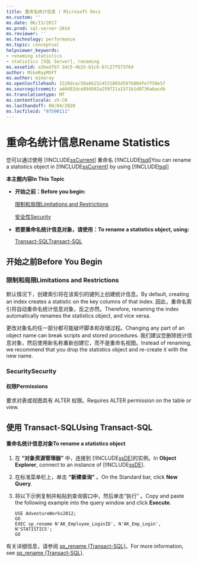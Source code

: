 ```yaml
---
title: 重命名统计信息 | Microsoft Docs
ms.custom: ''
ms.date: 06/13/2017
ms.prod: sql-server-2014
ms.reviewer: ''
ms.technology: performance
ms.topic: conceptual
helpviewer_keywords:
- renaming statistics
- statistics [SQL Server], renaming
ms.assetid: a3bed7b7-3dc5-4b33-b1c6-67c27f573764
author: MikeRayMSFT
ms.author: mikeray
ms.openlocfilehash: 1528dcec50a662524531065d597b004fe7f59e5f
ms.sourcegitcommit: ad4d92dce894592a259721a1571b1d8736abacdb
ms.translationtype: MT
ms.contentlocale: zh-CN
ms.lasthandoff: 08/04/2020
ms.locfileid: "87590111"
---
```

# <a name="rename-statistics"></a><span data-ttu-id="95a11-102">重命名统计信息</span><span class="sxs-lookup"><span data-stu-id="95a11-102">Rename Statistics</span></span>
  <span data-ttu-id="95a11-103">您可以通过使用 [!INCLUDE[ssCurrent](../../includes/sscurrent-md.md)] 重命名 [!INCLUDE[tsql](../../includes/tsql-md.md)]</span><span class="sxs-lookup"><span data-stu-id="95a11-103">You can rename a statistics object in [!INCLUDE[ssCurrent](../../includes/sscurrent-md.md)] by using [!INCLUDE[tsql](../../includes/tsql-md.md)]</span></span>  
  
 <span data-ttu-id="95a11-104">**本主题内容**</span><span class="sxs-lookup"><span data-stu-id="95a11-104">**In This Topic**</span></span>  
  
-   <span data-ttu-id="95a11-105">**开始之前：**</span><span class="sxs-lookup"><span data-stu-id="95a11-105">**Before you begin:**</span></span>  
  
     [<span data-ttu-id="95a11-106">限制和局限</span><span class="sxs-lookup"><span data-stu-id="95a11-106">Limitations and Restrictions</span></span>](#Restrictions)  
  
     [<span data-ttu-id="95a11-107">安全性</span><span class="sxs-lookup"><span data-stu-id="95a11-107">Security</span></span>](#Security)  
  
-   <span data-ttu-id="95a11-108">**若要重命名统计信息对象，请使用：**</span><span class="sxs-lookup"><span data-stu-id="95a11-108">**To rename a statistics object, using:**</span></span>  
  
     [<span data-ttu-id="95a11-109">Transact-SQL</span><span class="sxs-lookup"><span data-stu-id="95a11-109">Transact-SQL</span></span>](#TsqlProcedure)  
  
##  <a name="before-you-begin"></a><a name="BeforeYouBegin"></a> <span data-ttu-id="95a11-110">开始之前</span><span class="sxs-lookup"><span data-stu-id="95a11-110">Before You Begin</span></span>  
  
###  <a name="limitations-and-restrictions"></a><a name="Restrictions"></a> <span data-ttu-id="95a11-111">限制和局限</span><span class="sxs-lookup"><span data-stu-id="95a11-111">Limitations and Restrictions</span></span>  
 <span data-ttu-id="95a11-112">默认情况下，创建索引将在该索引的键列上创建统计信息。</span><span class="sxs-lookup"><span data-stu-id="95a11-112">By default, creating an index creates a statistic on the key columns of that index.</span></span> <span data-ttu-id="95a11-113">因此，重命名索引将自动重命名统计信息对象，反之亦然。</span><span class="sxs-lookup"><span data-stu-id="95a11-113">Therefore, renaming the index automatically renames the statistics object, and vice versa.</span></span>  
  
 <span data-ttu-id="95a11-114">更改对象名的任一部分都可能破坏脚本和存储过程。</span><span class="sxs-lookup"><span data-stu-id="95a11-114">Changing any part of an object name can break scripts and stored procedures.</span></span> <span data-ttu-id="95a11-115">我们建议您删除统计信息对象，然后使用新名称重新创建它，而不是重命名视图。</span><span class="sxs-lookup"><span data-stu-id="95a11-115">Instead of renaming, we recommend that you drop the statistics object and re-create it with the new name.</span></span>  
  
###  <a name="security"></a><a name="Security"></a> <span data-ttu-id="95a11-116">Security</span><span class="sxs-lookup"><span data-stu-id="95a11-116">Security</span></span>  
  
####  <a name="permissions"></a><a name="Permissions"></a> <span data-ttu-id="95a11-117">权限</span><span class="sxs-lookup"><span data-stu-id="95a11-117">Permissions</span></span>  
 <span data-ttu-id="95a11-118">要求对表或视图具有 ALTER 权限。</span><span class="sxs-lookup"><span data-stu-id="95a11-118">Requires ALTER permission on the table or view.</span></span>  
  
##  <a name="using-transact-sql"></a><a name="TsqlProcedure"></a> <span data-ttu-id="95a11-119">使用 Transact-SQL</span><span class="sxs-lookup"><span data-stu-id="95a11-119">Using Transact-SQL</span></span>  
  
#### <a name="to-rename-a-statistics-object"></a><span data-ttu-id="95a11-120">重命名统计信息对象</span><span class="sxs-lookup"><span data-stu-id="95a11-120">To rename a statistics object</span></span>  
  
1.  <span data-ttu-id="95a11-121">在 **“对象资源管理器”** 中，连接到 [!INCLUDE[ssDE](../../includes/ssde-md.md)]的实例。</span><span class="sxs-lookup"><span data-stu-id="95a11-121">In **Object Explorer**, connect to an instance of [!INCLUDE[ssDE](../../includes/ssde-md.md)].</span></span>  
  
2.  <span data-ttu-id="95a11-122">在标准菜单栏上，单击 **“新建查询”** 。</span><span class="sxs-lookup"><span data-stu-id="95a11-122">On the Standard bar, click **New Query**.</span></span>  
  
3.  <span data-ttu-id="95a11-123">将以下示例复制并粘贴到查询窗口中，然后单击“执行” 。</span><span class="sxs-lookup"><span data-stu-id="95a11-123">Copy and paste the following example into the query window and click **Execute**.</span></span>  
  
    ```  
    USE AdventureWorks2012;  
    GO  
    EXEC sp_rename N'AK_Employee_LoginID', N'AK_Emp_Login', N'STATISTICS';   
    GO  
    ```  
  
 <span data-ttu-id="95a11-124">有关详细信息，请参阅 [sp_rename (Transact-SQL)](/sql/relational-databases/system-stored-procedures/sp-rename-transact-sql)。</span><span class="sxs-lookup"><span data-stu-id="95a11-124">For more information, see [sp_rename &#40;Transact-SQL&#41;](/sql/relational-databases/system-stored-procedures/sp-rename-transact-sql).</span></span>  
  
  

